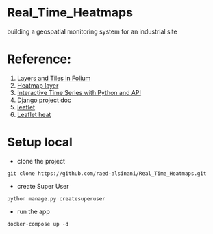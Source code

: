 # Real_Time_Heatmaps
building a geospatial monitoring system for an industrial site


# Reference:

 1. [Layers and Tiles in Folium](https://www.analyticsvidhya.com/blog/2020/06/guide-geospatial-analysis-folium-python/#:~:text=Layers%20and%20Tiles%20in%20Folium,-A%20tileset%20is&text=Each%20tileset%20has%20a%20different,tiles%20are%20set%20to%20OpenStreetMap
)
 2. [Heatmap layer](https://python-visualization.github.io/folium/latest/reference.html#module-folium.plugins)
3. [Interactive Time Series with Python and API](https://towardsdatascience.com/interactive-time-series-with-python-and-api-generating-heatmap-of-taxis-in-singapore-4d84adbd4c54)
4. [Django project doc](https://docs.djangoproject.com/en/4.2/topics/db/queries/)
5. [leaflet](https://leafletjs.com/)
6. [Leaflet heat](https://github.com/Leaflet/Leaflet.heat)


[//]: # (# Live Demo)

[//]: # (> you can vist the demo here : http://188.166.212.37)


# Setup local

+ clone the project
```
git clone https://github.com/raed-alsinani/Real_Time_Heatmaps.git 
```

+ create Super User 
```
python manage.py createsuperuser
```
+ run the app 
```
docker-compose up -d 
```